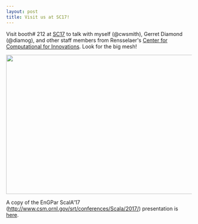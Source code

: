 ```yaml
---
layout: post
title: Visit us at SC17!
---
```


Visit booth# 212 at [SC17](http://sc17.supercomputing.org/) to talk with myself (@cwsmith),
Gerret Diamond (@diamog), and other staff members from Rensselaer's
[Center for Computational for Innovations](http://cci.rpi.edu/).  Look for the big mesh!

<img src="http://scorec.github.io/EnGPar/images/sc17.png" height="378" width="987"/>

A copy of the EnGPar ScalA'17
(http://www.csm.ornl.gov/srt/conferences/Scala/2017/) presentation is
[here](https://github.com/SCOREC/EnGPar-Docs/blob/master/sc17_presentation/presentation.final.pdf).
